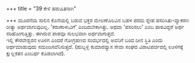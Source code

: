 +++
title = "39 ಕೇಳಿ ಹರುಷಿತನಾಗಿ"

+++
ಮೂರನೆಯ ಸಾಲಿನ ಕೊನೆಯಲ್ಲಿ ಬರುವ ಭಕ್ತರ ಮೇಲಣೊಲವಿನ ಬಹಳ ಪರಮ ಸ್ನೇಹ ಪಸರಿಸಿತು-ವ್ಯಾಕರಣ ರೀತ್ಯಾ ಅರ್ಥವಾಗುವುದಿಲ್ಲ. 'ಕರುಣಾಳುವಿಗೆ' ಎಂದಿರಬೇಕಾಗಿತ್ತು. ಅಥವಾ 'ಪಸರಿಸಲು' ಎಂಬ ಪಾಠವಿದ್ದರೆ ಅರ್ಥ ಸರಿಹೋಗುತ್ತಿತ್ತು. ಈಗಿರುವ ಪಾಠವೂ ಸುಲಭವಾಗಿ ಅರ್ಥವಾಗುತ್ತದೆ.  
ಇಲ್ಲಿ ಕೌರವೇಶ್ವರನ ಊಳಿಗ ಎಂದರೆ ಗೋಗ್ರಹಣದ ಸಂದರ್ಭದಲ್ಲಿ ಅವನಿಗೆ ಬಂದ ದೀನ ಸ್ಥಿತಿ ಎಂದು ಅರ್ಥಮಾಡುವುದು ಸಮಂಜಸವೆನಿಸುತ್ತದೆ. (ಹುಬ್ಬಳ್ಳಿ ಕುಮಾರವ್ಯಾಸ ಸೇವಾ ಸಂಘದ ವಿರಾಟಪರ್ವದಲ್ಲಿ ಊಳಿಗಕ್ಕೆ ಕ್ಷುಲ್ಲಕತನ ಎಂಬರ್ಥ ಕೊಡಲಾಗಿದೆ).